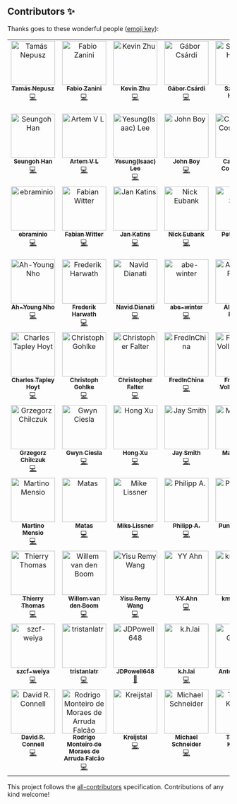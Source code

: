 ## Contributors ✨

Thanks goes to these wonderful people ([emoji key](https://allcontributors.org/docs/en/emoji-key)):

<!-- ALL-CONTRIBUTORS-LIST:START - Do not remove or modify this section -->
<!-- prettier-ignore-start -->
<!-- markdownlint-disable -->
<table>
  <tbody>
    <tr>
      <td align="center" valign="top" width="14.28%"><a href="https://collmot.com/"><img src="https://avatars.githubusercontent.com/u/195637?v=4?s=100" width="100px;" alt="Tamás Nepusz"/><br /><sub><b>Tamás Nepusz</b></sub></a><br /><a href="https://github.com/igraph/python-igraph/commits?author=ntamas" title="Code">💻</a></td>
      <td align="center" valign="top" width="14.28%"><a href="https://fabilab.org/"><img src="https://avatars.githubusercontent.com/u/1200640?v=4?s=100" width="100px;" alt="Fabio Zanini"/><br /><sub><b>Fabio Zanini</b></sub></a><br /><a href="https://github.com/igraph/python-igraph/commits?author=iosonofabio" title="Code">💻</a></td>
      <td align="center" valign="top" width="14.28%"><a href="https://github.com/Gomango999"><img src="https://avatars.githubusercontent.com/u/37771462?v=4?s=100" width="100px;" alt="Kevin Zhu"/><br /><sub><b>Kevin Zhu</b></sub></a><br /><a href="https://github.com/igraph/python-igraph/commits?author=Gomango999" title="Code">💻</a></td>
      <td align="center" valign="top" width="14.28%"><a href="https://github.com/gaborcsardi"><img src="https://avatars.githubusercontent.com/u/660288?v=4?s=100" width="100px;" alt="Gábor Csárdi"/><br /><sub><b>Gábor Csárdi</b></sub></a><br /><a href="https://github.com/igraph/python-igraph/commits?author=gaborcsardi" title="Code">💻</a></td>
      <td align="center" valign="top" width="14.28%"><a href="http://szhorvat.net/"><img src="https://avatars.githubusercontent.com/u/1212871?v=4?s=100" width="100px;" alt="Szabolcs Horvát"/><br /><sub><b>Szabolcs Horvát</b></sub></a><br /><a href="https://github.com/igraph/python-igraph/commits?author=szhorvat" title="Code">💻</a></td>
      <td align="center" valign="top" width="14.28%"><a href="http://www.traag.net/"><img src="https://avatars.githubusercontent.com/u/6057804?v=4?s=100" width="100px;" alt="Vincent Traag"/><br /><sub><b>Vincent Traag</b></sub></a><br /><a href="https://github.com/igraph/python-igraph/commits?author=vtraag" title="Code">💻</a></td>
      <td align="center" valign="top" width="14.28%"><a href="https://github.com/deeenes"><img src="https://avatars.githubusercontent.com/u/2679889?v=4?s=100" width="100px;" alt="deeenes"/><br /><sub><b>deeenes</b></sub></a><br /><a href="https://github.com/igraph/python-igraph/commits?author=deeenes" title="Code">💻</a></td>
    </tr>
    <tr>
      <td align="center" valign="top" width="14.28%"><a href="https://h5jam.github.io/"><img src="https://avatars.githubusercontent.com/u/46439899?v=4?s=100" width="100px;" alt="Seungoh Han"/><br /><sub><b>Seungoh Han</b></sub></a><br /><a href="https://github.com/igraph/python-igraph/commits?author=h5jam" title="Code">💻</a></td>
      <td align="center" valign="top" width="14.28%"><a href="http://linkedin.com/in/artemvl"><img src="https://avatars.githubusercontent.com/u/6162969?v=4?s=100" width="100px;" alt="Artem V L"/><br /><sub><b>Artem V L</b></sub></a><br /><a href="https://github.com/igraph/python-igraph/commits?author=luav" title="Code">💻</a></td>
      <td align="center" valign="top" width="14.28%"><a href="https://github.com/Isaac-Lee"><img src="https://avatars.githubusercontent.com/u/49810053?v=4?s=100" width="100px;" alt="Yesung(Isaac) Lee"/><br /><sub><b>Yesung(Isaac) Lee</b></sub></a><br /><a href="https://github.com/igraph/python-igraph/commits?author=Isaac-Lee" title="Code">💻</a></td>
      <td align="center" valign="top" width="14.28%"><a href="https://www.jboy.space/"><img src="https://avatars.githubusercontent.com/u/2187261?v=4?s=100" width="100px;" alt="John Boy"/><br /><sub><b>John Boy</b></sub></a><br /><a href="https://github.com/igraph/python-igraph/commits?author=jboynyc" title="Code">💻</a></td>
      <td align="center" valign="top" width="14.28%"><a href="https://cdcl.ml/"><img src="https://avatars.githubusercontent.com/u/10780059?v=4?s=100" width="100px;" alt="Casper da Costa-Luis"/><br /><sub><b>Casper da Costa-Luis</b></sub></a><br /><a href="https://github.com/igraph/python-igraph/commits?author=casperdcl" title="Code">💻</a></td>
      <td align="center" valign="top" width="14.28%"><a href="https://albertoalcolea.com/"><img src="https://avatars.githubusercontent.com/u/1153725?v=4?s=100" width="100px;" alt="Alberto Alcolea"/><br /><sub><b>Alberto Alcolea</b></sub></a><br /><a href="https://github.com/igraph/python-igraph/commits?author=albertoalcolea" title="Code">💻</a></td>
      <td align="center" valign="top" width="14.28%"><a href="https://pyedu.hu/arpad/"><img src="https://avatars.githubusercontent.com/u/951303?v=4?s=100" width="100px;" alt="Árpád Horváth"/><br /><sub><b>Árpád Horváth</b></sub></a><br /><a href="https://github.com/igraph/python-igraph/commits?author=horvatha" title="Code">💻</a></td>
    </tr>
    <tr>
      <td align="center" valign="top" width="14.28%"><a href="https://github.com/ebraminio"><img src="https://avatars.githubusercontent.com/u/833473?v=4?s=100" width="100px;" alt="ebraminio"/><br /><sub><b>ebraminio</b></sub></a><br /><a href="https://github.com/igraph/python-igraph/commits?author=ebraminio" title="Code">💻</a></td>
      <td align="center" valign="top" width="14.28%"><a href="https://github.com/fwitter"><img src="https://avatars.githubusercontent.com/u/10985458?v=4?s=100" width="100px;" alt="Fabian Witter"/><br /><sub><b>Fabian Witter</b></sub></a><br /><a href="https://github.com/igraph/python-igraph/commits?author=fwitter" title="Code">💻</a></td>
      <td align="center" valign="top" width="14.28%"><a href="http://www.katzien.de/"><img src="https://avatars.githubusercontent.com/u/890156?v=4?s=100" width="100px;" alt="Jan Katins"/><br /><sub><b>Jan Katins</b></sub></a><br /><a href="https://github.com/igraph/python-igraph/commits?author=jankatins" title="Code">💻</a></td>
      <td align="center" valign="top" width="14.28%"><a href="https://github.com/nickeubank"><img src="https://avatars.githubusercontent.com/u/9683693?v=4?s=100" width="100px;" alt="Nick Eubank"/><br /><sub><b>Nick Eubank</b></sub></a><br /><a href="https://github.com/igraph/python-igraph/commits?author=nickeubank" title="Code">💻</a></td>
      <td align="center" valign="top" width="14.28%"><a href="http://finger-tree.blogspot.com/"><img src="https://avatars.githubusercontent.com/u/406445?v=4?s=100" width="100px;" alt="Peter Scott"/><br /><sub><b>Peter Scott</b></sub></a><br /><a href="https://github.com/igraph/python-igraph/commits?author=PeterScott" title="Code">💻</a></td>
      <td align="center" valign="top" width="14.28%"><a href="https://github.com/Sriram-Pattabiraman"><img src="https://avatars.githubusercontent.com/u/59712515?v=4?s=100" width="100px;" alt="Sriram-Pattabiraman"/><br /><sub><b>Sriram-Pattabiraman</b></sub></a><br /><a href="https://github.com/igraph/python-igraph/commits?author=Sriram-Pattabiraman" title="Code">💻</a></td>
      <td align="center" valign="top" width="14.28%"><a href="https://iggisv9t.xyz/"><img src="https://avatars.githubusercontent.com/u/19172517?v=4?s=100" width="100px;" alt="Sviatoslav"/><br /><sub><b>Sviatoslav</b></sub></a><br /><a href="https://github.com/igraph/python-igraph/commits?author=iggisv9t" title="Code">💻</a></td>
    </tr>
    <tr>
      <td align="center" valign="top" width="14.28%"><a href="https://github.com/ah00ee"><img src="https://avatars.githubusercontent.com/u/68725978?v=4?s=100" width="100px;" alt="Ah-Young Nho"/><br /><sub><b>Ah-Young Nho</b></sub></a><br /><a href="https://github.com/igraph/python-igraph/commits?author=ah00ee" title="Code">💻</a></td>
      <td align="center" valign="top" width="14.28%"><a href="https://github.com/frederik-h"><img src="https://avatars.githubusercontent.com/u/22046314?v=4?s=100" width="100px;" alt="Frederik Harwath"/><br /><sub><b>Frederik Harwath</b></sub></a><br /><a href="https://github.com/igraph/python-igraph/commits?author=frederik-h" title="Code">💻</a></td>
      <td align="center" valign="top" width="14.28%"><a href="https://github.com/naviddianati"><img src="https://avatars.githubusercontent.com/u/5558232?v=4?s=100" width="100px;" alt="Navid Dianati"/><br /><sub><b>Navid Dianati</b></sub></a><br /><a href="https://github.com/igraph/python-igraph/commits?author=naviddianati" title="Code">💻</a></td>
      <td align="center" valign="top" width="14.28%"><a href="https://github.com/abe-winter"><img src="https://avatars.githubusercontent.com/u/7256523?v=4?s=100" width="100px;" alt="abe-winter"/><br /><sub><b>abe-winter</b></sub></a><br /><a href="https://github.com/igraph/python-igraph/commits?author=abe-winter" title="Code">💻</a></td>
      <td align="center" valign="top" width="14.28%"><a href="https://github.com/arivero"><img src="https://avatars.githubusercontent.com/u/43174?v=4?s=100" width="100px;" alt="Alejandro Rivero"/><br /><sub><b>Alejandro Rivero</b></sub></a><br /><a href="https://github.com/igraph/python-igraph/commits?author=arivero" title="Code">💻</a></td>
      <td align="center" valign="top" width="14.28%"><a href="https://github.com/Ariki"><img src="https://avatars.githubusercontent.com/u/519412?v=4?s=100" width="100px;" alt="Ariki"/><br /><sub><b>Ariki</b></sub></a><br /><a href="https://github.com/igraph/python-igraph/commits?author=Ariki" title="Code">💻</a></td>
      <td align="center" valign="top" width="14.28%"><a href="https://cvanelteren.github.io/"><img src="https://avatars.githubusercontent.com/u/19485143?v=4?s=100" width="100px;" alt="Casper van Elteren"/><br /><sub><b>Casper van Elteren</b></sub></a><br /><a href="https://github.com/igraph/python-igraph/commits?author=cvanelteren" title="Code">💻</a></td>
    </tr>
    <tr>
      <td align="center" valign="top" width="14.28%"><a href="https://cthoyt.com/"><img src="https://avatars.githubusercontent.com/u/5069736?v=4?s=100" width="100px;" alt="Charles Tapley Hoyt"/><br /><sub><b>Charles Tapley Hoyt</b></sub></a><br /><a href="https://github.com/igraph/python-igraph/commits?author=cthoyt" title="Code">💻</a></td>
      <td align="center" valign="top" width="14.28%"><a href="https://www.cgohlke.com/"><img src="https://avatars.githubusercontent.com/u/483428?v=4?s=100" width="100px;" alt="Christoph Gohlke"/><br /><sub><b>Christoph Gohlke</b></sub></a><br /><a href="https://github.com/igraph/python-igraph/commits?author=cgohlke" title="Code">💻</a></td>
      <td align="center" valign="top" width="14.28%"><a href="https://github.com/chrisfalter"><img src="https://avatars.githubusercontent.com/u/4177499?v=4?s=100" width="100px;" alt="Christopher Falter"/><br /><sub><b>Christopher Falter</b></sub></a><br /><a href="https://github.com/igraph/python-igraph/commits?author=chrisfalter" title="Code">💻</a></td>
      <td align="center" valign="top" width="14.28%"><a href="https://github.com/ReblochonMasque"><img src="https://avatars.githubusercontent.com/u/6275531?v=4?s=100" width="100px;" alt="FredInChina"/><br /><sub><b>FredInChina</b></sub></a><br /><a href="https://github.com/igraph/python-igraph/commits?author=ReblochonMasque" title="Code">💻</a></td>
      <td align="center" valign="top" width="14.28%"><a href="https://friso.lol/"><img src="https://avatars.githubusercontent.com/u/273638?v=4?s=100" width="100px;" alt="Friso van Vollenhoven"/><br /><sub><b>Friso van Vollenhoven</b></sub></a><br /><a href="https://github.com/igraph/python-igraph/commits?author=friso" title="Code">💻</a></td>
      <td align="center" valign="top" width="14.28%"><a href="https://szarnyasg.github.io/"><img src="https://avatars.githubusercontent.com/u/1402801?v=4?s=100" width="100px;" alt="Gabor Szarnyas"/><br /><sub><b>Gabor Szarnyas</b></sub></a><br /><a href="https://github.com/igraph/python-igraph/commits?author=szarnyasg" title="Code">💻</a></td>
      <td align="center" valign="top" width="14.28%"><a href="https://github.com/GaoFangshu"><img src="https://avatars.githubusercontent.com/u/11488742?v=4?s=100" width="100px;" alt="Gao Fangshu"/><br /><sub><b>Gao Fangshu</b></sub></a><br /><a href="https://github.com/igraph/python-igraph/commits?author=GaoFangshu" title="Code">💻</a></td>
    </tr>
    <tr>
      <td align="center" valign="top" width="14.28%"><a href="https://github.com/gchilczuk"><img src="https://avatars.githubusercontent.com/u/16257695?v=4?s=100" width="100px;" alt="Grzegorz Chilczuk"/><br /><sub><b>Grzegorz Chilczuk</b></sub></a><br /><a href="https://github.com/igraph/python-igraph/commits?author=gchilczuk" title="Code">💻</a></td>
      <td align="center" valign="top" width="14.28%"><a href="http://cecinestpasunefromage.wordpress.com/"><img src="https://avatars.githubusercontent.com/u/2363820?v=4?s=100" width="100px;" alt="Gwyn Ciesla"/><br /><sub><b>Gwyn Ciesla</b></sub></a><br /><a href="https://github.com/igraph/python-igraph/commits?author=limburgher" title="Code">💻</a></td>
      <td align="center" valign="top" width="14.28%"><a href="https://www.topbug.net/"><img src="https://avatars.githubusercontent.com/u/325476?v=4?s=100" width="100px;" alt="Hong Xu"/><br /><sub><b>Hong Xu</b></sub></a><br /><a href="https://github.com/igraph/python-igraph/commits?author=xuhdev" title="Code">💻</a></td>
      <td align="center" valign="top" width="14.28%"><a href="https://github.com/jhsmith"><img src="https://avatars.githubusercontent.com/u/974519?v=4?s=100" width="100px;" alt="Jay Smith"/><br /><sub><b>Jay Smith</b></sub></a><br /><a href="https://github.com/igraph/python-igraph/commits?author=jhsmith" title="Code">💻</a></td>
      <td align="center" valign="top" width="14.28%"><a href="https://mapleccc.github.io/"><img src="https://avatars.githubusercontent.com/u/25131775?v=4?s=100" width="100px;" alt="MapleCCC"/><br /><sub><b>MapleCCC</b></sub></a><br /><a href="https://github.com/igraph/python-igraph/commits?author=MapleCCC" title="Code">💻</a></td>
      <td align="center" valign="top" width="14.28%"><a href="https://www.linkedin.com/in/marco-koepcke/"><img src="https://avatars.githubusercontent.com/u/3512122?v=4?s=100" width="100px;" alt="Marco Köpcke"/><br /><sub><b>Marco Köpcke</b></sub></a><br /><a href="https://github.com/igraph/python-igraph/commits?author=theCapypara" title="Code">💻</a></td>
      <td align="center" valign="top" width="14.28%"><a href="https://github.com/elfring"><img src="https://avatars.githubusercontent.com/u/660477?v=4?s=100" width="100px;" alt="Markus Elfring"/><br /><sub><b>Markus Elfring</b></sub></a><br /><a href="https://github.com/igraph/python-igraph/commits?author=elfring" title="Code">💻</a></td>
    </tr>
    <tr>
      <td align="center" valign="top" width="14.28%"><a href="https://martinomensio.github.io/"><img src="https://avatars.githubusercontent.com/u/11597393?v=4?s=100" width="100px;" alt="Martino Mensio"/><br /><sub><b>Martino Mensio</b></sub></a><br /><a href="https://github.com/igraph/python-igraph/commits?author=MartinoMensio" title="Code">💻</a></td>
      <td align="center" valign="top" width="14.28%"><a href="https://github.com/lauzadis"><img src="https://avatars.githubusercontent.com/u/30608308?v=4?s=100" width="100px;" alt="Matas"/><br /><sub><b>Matas</b></sub></a><br /><a href="https://github.com/igraph/python-igraph/commits?author=lauzadis" title="Code">💻</a></td>
      <td align="center" valign="top" width="14.28%"><a href="http://www.michaeljaylissner.com/"><img src="https://avatars.githubusercontent.com/u/236970?v=4?s=100" width="100px;" alt="Mike Lissner"/><br /><sub><b>Mike Lissner</b></sub></a><br /><a href="https://github.com/igraph/python-igraph/commits?author=mlissner" title="Code">💻</a></td>
      <td align="center" valign="top" width="14.28%"><a href="https://phil.red/"><img src="https://avatars.githubusercontent.com/u/291575?v=4?s=100" width="100px;" alt="Philipp A."/><br /><sub><b>Philipp A.</b></sub></a><br /><a href="https://github.com/igraph/python-igraph/commits?author=flying-sheep" title="Code">💻</a></td>
      <td align="center" valign="top" width="14.28%"><a href="https://puneethapai.github.io/"><img src="https://avatars.githubusercontent.com/u/21996583?v=4?s=100" width="100px;" alt="Puneetha Pai"/><br /><sub><b>Puneetha Pai</b></sub></a><br /><a href="https://github.com/igraph/python-igraph/commits?author=PuneethaPai" title="Code">💻</a></td>
      <td align="center" valign="top" width="14.28%"><a href="https://github.com/sr-murthy"><img src="https://avatars.githubusercontent.com/u/9358070?v=4?s=100" width="100px;" alt="S Murthy"/><br /><sub><b>S Murthy</b></sub></a><br /><a href="https://github.com/igraph/python-igraph/commits?author=sr-murthy" title="Code">💻</a></td>
      <td align="center" valign="top" width="14.28%"><a href="https://github.com/scottgigante"><img src="https://avatars.githubusercontent.com/u/8499679?v=4?s=100" width="100px;" alt="Scott Gigante"/><br /><sub><b>Scott Gigante</b></sub></a><br /><a href="https://github.com/igraph/python-igraph/commits?author=scottgigante" title="Code">💻</a></td>
    </tr>
    <tr>
      <td align="center" valign="top" width="14.28%"><a href="http://people.freebsd.org/~thierry/"><img src="https://avatars.githubusercontent.com/u/6819982?v=4?s=100" width="100px;" alt="Thierry Thomas"/><br /><sub><b>Thierry Thomas</b></sub></a><br /><a href="https://github.com/igraph/python-igraph/commits?author=thierry-FreeBSD" title="Code">💻</a></td>
      <td align="center" valign="top" width="14.28%"><a href="https://github.com/willemvandenboom"><img src="https://avatars.githubusercontent.com/u/41558513?v=4?s=100" width="100px;" alt="Willem van den Boom"/><br /><sub><b>Willem van den Boom</b></sub></a><br /><a href="https://github.com/igraph/python-igraph/commits?author=willemvandenboom" title="Code">💻</a></td>
      <td align="center" valign="top" width="14.28%"><a href="https://github.com/remysucre"><img src="https://avatars.githubusercontent.com/u/6758001?v=4?s=100" width="100px;" alt="Yisu Remy Wang"/><br /><sub><b>Yisu Remy Wang</b></sub></a><br /><a href="https://github.com/igraph/python-igraph/commits?author=remysucre" title="Code">💻</a></td>
      <td align="center" valign="top" width="14.28%"><a href="https://yongyeol.com/"><img src="https://avatars.githubusercontent.com/u/24250?v=4?s=100" width="100px;" alt="YY Ahn"/><br /><sub><b>YY Ahn</b></sub></a><br /><a href="https://github.com/igraph/python-igraph/commits?author=yy" title="Code">💻</a></td>
      <td align="center" valign="top" width="14.28%"><a href="https://github.com/kmankinen"><img src="https://avatars.githubusercontent.com/u/22212710?v=4?s=100" width="100px;" alt="kmankinen"/><br /><sub><b>kmankinen</b></sub></a><br /><a href="https://github.com/igraph/python-igraph/commits?author=kmankinen" title="Code">💻</a></td>
      <td align="center" valign="top" width="14.28%"><a href="https://github.com/odidev"><img src="https://avatars.githubusercontent.com/u/40816837?v=4?s=100" width="100px;" alt="odidev"/><br /><sub><b>odidev</b></sub></a><br /><a href="https://github.com/igraph/python-igraph/commits?author=odidev" title="Code">💻</a></td>
      <td align="center" valign="top" width="14.28%"><a href="https://github.com/sombreslames"><img src="https://avatars.githubusercontent.com/u/4037102?v=4?s=100" width="100px;" alt="sombreslames"/><br /><sub><b>sombreslames</b></sub></a><br /><a href="https://github.com/igraph/python-igraph/commits?author=sombreslames" title="Code">💻</a></td>
    </tr>
    <tr>
      <td align="center" valign="top" width="14.28%"><a href="https://hohoweiya.xyz/"><img src="https://avatars.githubusercontent.com/u/13688320?v=4?s=100" width="100px;" alt="szcf-weiya"/><br /><sub><b>szcf-weiya</b></sub></a><br /><a href="https://github.com/igraph/python-igraph/commits?author=szcf-weiya" title="Code">💻</a></td>
      <td align="center" valign="top" width="14.28%"><a href="https://github.com/tristanlatr"><img src="https://avatars.githubusercontent.com/u/19967168?v=4?s=100" width="100px;" alt="tristanlatr"/><br /><sub><b>tristanlatr</b></sub></a><br /><a href="https://github.com/igraph/python-igraph/commits?author=tristanlatr" title="Code">💻</a></td>
      <td align="center" valign="top" width="14.28%"><a href="https://github.com/JDPowell648"><img src="https://avatars.githubusercontent.com/u/41934552?v=4?s=100" width="100px;" alt="JDPowell648"/><br /><sub><b>JDPowell648</b></sub></a><br /><a href="https://github.com/igraph/python-igraph/commits?author=JDPowell648" title="Documentation">📖</a></td>
      <td align="center" valign="top" width="14.28%"><a href="https://github.com/Adriankhl"><img src="https://avatars.githubusercontent.com/u/16377650?v=4?s=100" width="100px;" alt="k.h.lai"/><br /><sub><b>k.h.lai</b></sub></a><br /><a href="https://github.com/igraph/python-igraph/commits?author=Adriankhl" title="Code">💻</a></td>
      <td align="center" valign="top" width="14.28%"><a href="https://github.com/gruebel"><img src="https://avatars.githubusercontent.com/u/33207684?v=4?s=100" width="100px;" alt="Anton Grübel"/><br /><sub><b>Anton Grübel</b></sub></a><br /><a href="https://github.com/igraph/python-igraph/commits?author=gruebel" title="Code">💻</a></td>
      <td align="center" valign="top" width="14.28%"><a href="https://github.com/flange-ipb"><img src="https://avatars.githubusercontent.com/u/34936695?v=4?s=100" width="100px;" alt="flange-ipb"/><br /><sub><b>flange-ipb</b></sub></a><br /><a href="https://github.com/igraph/python-igraph/commits?author=flange-ipb" title="Code">💻</a></td>
      <td align="center" valign="top" width="14.28%"><a href="https://discuss.afpy.org/"><img src="https://avatars.githubusercontent.com/u/16009100?v=4?s=100" width="100px;" alt="Paul m. p. Peny"/><br /><sub><b>Paul m. p. Peny</b></sub></a><br /><a href="https://github.com/igraph/python-igraph/commits?author=pmp-p" title="Code">💻</a></td>
    </tr>
    <tr>
      <td align="center" valign="top" width="14.28%"><a href="https://davidrconnell.github.io/"><img src="https://avatars.githubusercontent.com/u/35470740?v=4?s=100" width="100px;" alt="David R. Connell"/><br /><sub><b>David R. Connell</b></sub></a><br /><a href="https://github.com/igraph/python-igraph/commits?author=DavidRConnell" title="Code">💻</a></td>
      <td align="center" valign="top" width="14.28%"><a href="https://www.linkedin.com/in/rmmaf/"><img src="https://avatars.githubusercontent.com/u/23747884?v=4?s=100" width="100px;" alt="Rodrigo Monteiro de Moraes de Arruda Falcão"/><br /><sub><b>Rodrigo Monteiro de Moraes de Arruda Falcão</b></sub></a><br /><a href="https://github.com/igraph/python-igraph/commits?author=rmmaf" title="Code">💻</a></td>
      <td align="center" valign="top" width="14.28%"><a href="https://github.com/Kreijstal"><img src="https://avatars.githubusercontent.com/u/2415206?v=4?s=100" width="100px;" alt="Kreijstal"/><br /><sub><b>Kreijstal</b></sub></a><br /><a href="https://github.com/igraph/python-igraph/commits?author=Kreijstal" title="Code">💻</a></td>
      <td align="center" valign="top" width="14.28%"><a href="https://github.com/m1-s"><img src="https://avatars.githubusercontent.com/u/94642227?v=4?s=100" width="100px;" alt="Michael Schneider"/><br /><sub><b>Michael Schneider</b></sub></a><br /><a href="https://github.com/igraph/python-igraph/commits?author=m1-s" title="Code">💻</a></td>
      <td align="center" valign="top" width="14.28%"><a href="http://thomaskrijnen.com/"><img src="https://avatars.githubusercontent.com/u/1096535?v=4?s=100" width="100px;" alt="Thomas Krijnen"/><br /><sub><b>Thomas Krijnen</b></sub></a><br /><a href="https://github.com/igraph/python-igraph/commits?author=aothms" title="Code">💻</a></td>
      <td align="center" valign="top" width="14.28%"><a href="https://github.com/GenieTim"><img src="https://avatars.githubusercontent.com/u/8596965?v=4?s=100" width="100px;" alt="Tim Bernhard"/><br /><sub><b>Tim Bernhard</b></sub></a><br /><a href="https://github.com/igraph/python-igraph/commits?author=GenieTim" title="Code">💻</a></td>
    </tr>
  </tbody>
</table>

<!-- markdownlint-restore -->
<!-- prettier-ignore-end -->

<!-- ALL-CONTRIBUTORS-LIST:END -->

This project follows the [all-contributors](https://github.com/all-contributors/all-contributors) specification. Contributions of any kind welcome!
